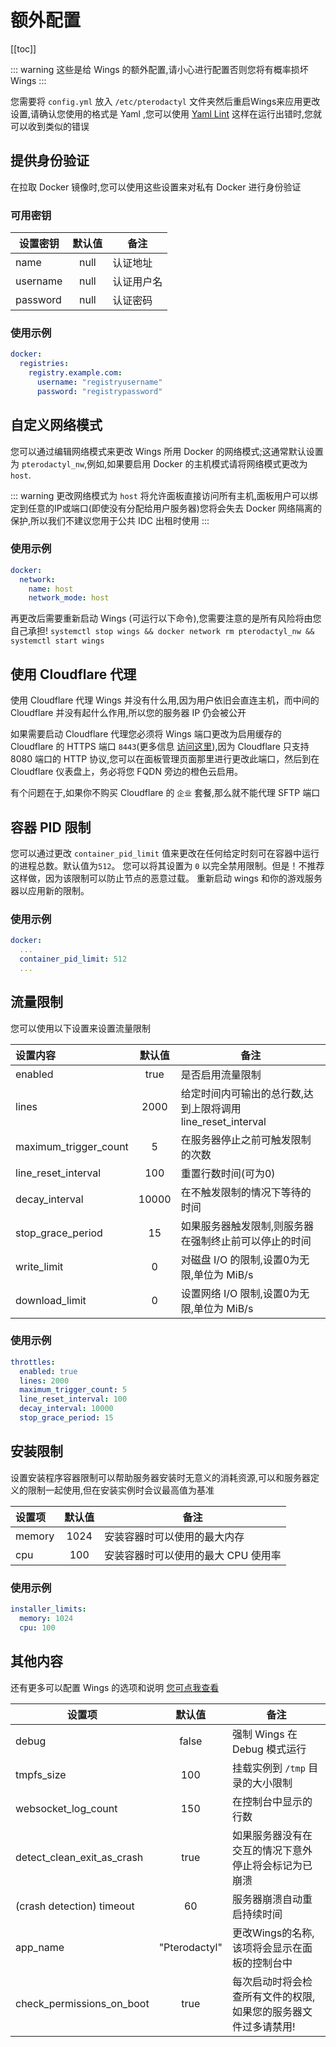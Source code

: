 # 额外配置

[[toc]]

::: warning
这些是给 Wings 的额外配置,请小心进行配置否则您将有概率损坏 Wings
:::

您需要将 `config.yml` 放入 `/etc/pterodactyl` 文件夹然后重启Wings来应用更改设置,请确认您使用的格式是 Yaml ,您可以使用 [Yaml Lint](http://www.yamllint.com/) 这样在运行出错时,您就可以收到类似的错误

## 提供身份验证

在拉取 Docker 镜像时,您可以使用这些设置来对私有 Docker 进行身份验证

### 可用密钥

|   设置密钥  |    默认值      |    备注           |
| ----------- | :-----------: | ----------------- |
| name        |     null      | 认证地址  |
| username    |     null      | 认证用户名 |
| password    |     null      | 认证密码 |

### 使用示例

```yml
docker:
  registries:
    registry.example.com:
      username: "registryusername"
      password: "registrypassword"
```

## 自定义网络模式

您可以通过编辑网络模式来更改 Wings 所用 Docker 的网络模式;这通常默认设置为 `pterodactyl_nw`,例如,如果要启用 Docker 的主机模式请将网络模式更改为 `host`.

::: warning
更改网络模式为 `host` 将允许面板直接访问所有主机,面板用户可以绑定到任意的IP或端口(即使没有分配给用户服务器)您将会失去 Docker 网络隔离的保护,所以我们不建议您用于公共 IDC 出租时使用
:::

### 使用示例

```yml
docker:
  network:
    name: host
    network_mode: host
```

再更改后需要重新启动 Wings (可运行以下命令),您需要注意的是所有风险将由您自己承担!
`systemctl stop wings && docker network rm pterodactyl_nw && systemctl start wings`

## 使用 Cloudflare 代理

使用 Cloudflare 代理 Wings 并没有什么用,因为用户依旧会直连主机，而中间的 Cloudflare 并没有起什么作用,所以您的服务器 IP 仍会被公开

如果需要启动 Cloudflare 代理您必须将 Wings 端口更改为启用缓存的 Cloudflare 的 HTTPS 端口 `8443`(更多信息 [访问这里](https://developers.cloudflare.com/fundamentals/get-started/reference/network-ports/)),因为 Cloudflare 只支持 8080 端口的 HTTP 协议,您可以在面板管理页面那里进行更改此端口，然后到在 Cloudflare 仪表盘上，务必将您 FQDN 旁边的橙色云启用。

有个问题在于,如果你不购买 Cloudflare 的 `企业` 套餐,那么就不能代理 SFTP 端口

## 容器 PID 限制

您可以通过更改 `container_pid_limit` 值来更改在任何给定时刻可在容器中运行的进程总数。默认值为`512`。
您可以将其设置为 `0` 以完全禁用限制。但是！不推荐这样做，因为该限制可以防止节点的恶意过载。
重新启动 wings 和你的游戏服务器以应用新的限制。

### 使用示例

```yml
docker:
  ...
  container_pid_limit: 512
  ...
```

## 流量限制

您可以使用以下设置来设置流量限制

| 设置内容        | 默认值 | 备注                                                                                                                         |
| :-------------------- | :-----------: | ----------------------------------------------------------------------------------------------------------------------------------- |
| enabled               |     true      | 是否启用流量限制                                                                                   |
| lines                 |     2000      | 给定时间内可输出的总行数,达到上限将调用 line_reset_interval                                  |
| maximum_trigger_count |       5       | 在服务器停止之前可触发限制的次数                                                   |
| line_reset_interval   |      100      | 重置行数时间(可为0)                                                          |
| decay_interval        |     10000     | 在不触发限制的情况下等待的时间                           |
| stop_grace_period     |      15       | 如果服务器触发限制,则服务器在强制终止前可以停止的时间                  |
| write_limit           |       0       | 对磁盘 I/O 的限制,设置0为无限,单位为 MiB/s |
| download_limit        |       0       | 设置网络 I/O 限制,设置0为无限,单位为 MiB/s    |

### 使用示例

```yml
throttles:
  enabled: true
  lines: 2000
  maximum_trigger_count: 5
  line_reset_interval: 100
  decay_interval: 10000
  stop_grace_period: 15
```

## 安装限制

设置安装程序容器限制可以帮助服务器安装时无意义的消耗资源,可以和服务器定义的限制一起使用,但在安装实例时会议最高值为基准

| 设置项 | 默认值 | 备注                                                                                                       |
| :---------- | :-----------: | ----------------------------------------------------------------------------------------------------------- |
| memory      |     1024      | 安装容器时可以使用的最大内存 |
| cpu         |      100      | 安装容器时可以使用的最大 CPU 使用率      |

### 使用示例

```yml
installer_limits:
  memory: 1024
  cpu: 100
```

## 其他内容

还有更多可以配置 Wings 的选项和说明 [您可点我查看](https://github.com/pterodactyl-china/wings/tree/develop/config)

| 设置项                | 默认值 | 备注                                                                                           |
| -------------------------- | :-----------: | ----------------------------------------------------------------------------------------------- |
| debug                      |     false     | 强制 Wings 在 Debug 模式运行                                                                |
| tmpfs_size                 |      100      | 挂载实例到 `/tmp` 目录的大小限制                              |
| websocket_log_count        |      150      | 在控制台中显示的行数                                                   |
| detect_clean_exit_as_crash |     true      | 如果服务器没有在交互的情况下意外停止将会标记为已崩溃 |
| (crash detection) timeout  |      60       | 服务器崩溃自动重启持续时间     |
| app_name                   | "Pterodactyl" | 更改Wings的名称,该项将会显示在面板的控制台中                               |
| check_permissions_on_boot  |     true      | 每次启动时将会检查所有文件的权限,如果您的服务器文件过多请禁用!|
